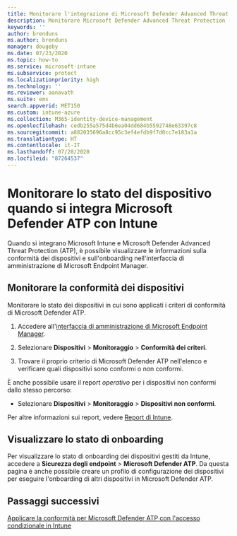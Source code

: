 ```yaml
---
title: Monitorare l'integrazione di Microsoft Defender Advanced Threat Protection (ATP) in Microsoft Intune - Azure | Microsoft Docs
description: Monitorare Microsoft Defender Advanced Threat Protection (Microsoft Defender ATP) con Intune, incluso lo stato di conformità del dispositivo e di onboarding.
keywords: ''
author: brenduns
ms.author: brenduns
manager: dougeby
ms.date: 07/23/2020
ms.topic: how-to
ms.service: microsoft-intune
ms.subservice: protect
ms.localizationpriority: high
ms.technology: ''
ms.reviewer: aanavath
ms.suite: ems
search.appverid: MET150
ms.custom: intune-azure
ms.collection: M365-identity-device-management
ms.openlocfilehash: cedb255a575d4b6ea04dd684b5592748e63397c8
ms.sourcegitcommit: a882035696a8cc95c3ef4efdb9f7d0cc7e183a1a
ms.translationtype: HT
ms.contentlocale: it-IT
ms.lasthandoff: 07/28/2020
ms.locfileid: "87264537"
---
```

# <a name="monitor-device-status-when-you-integrate-microsoft-defender-atp-with-intune"></a>Monitorare lo stato del dispositivo quando si integra Microsoft Defender ATP con Intune

Quando si integrano Microsoft Intune e Microsoft Defender Advanced Threat Protection (ATP), è possibile visualizzare le informazioni sulla conformità dei dispositivi e sull'onboarding nell'interfaccia di amministrazione di Microsoft Endpoint Manager.

## <a name="monitor-device-compliance"></a>Monitorare la conformità dei dispositivi

Monitorare lo stato dei dispositivi in cui sono applicati i criteri di conformità di Microsoft Defender ATP.

1. Accedere all'[interfaccia di amministrazione di Microsoft Endpoint Manager](https://go.microsoft.com/fwlink/?linkid=2109431).

2. Selezionare **Dispositivi** > **Monitoraggio** > **Conformità dei criteri**.

3. Trovare il proprio criterio di Microsoft Defender ATP nell'elenco e verificare quali dispositivi sono conformi o non conformi.

È anche possibile usare il report *operativo* per i dispositivi non conformi dallo stesso percorso:

- Selezionare **Dispositivi** > **Monitoraggio** > **Dispositivi non conformi**.

Per altre informazioni sui report, vedere [Report di Intune](../fundamentals/reports.md).

## <a name="view-onboarding-status"></a>Visualizzare lo stato di onboarding

Per visualizzare lo stato di onboarding dei dispositivi gestiti da Intune, accedere a **Sicurezza degli endpoint** > **Microsoft Defender ATP**. Da questa pagina è anche possibile creare un profilo di configurazione dei dispositivi per eseguire l'onboarding di altri dispositivi in Microsoft Defender ATP.

## <a name="next-steps"></a>Passaggi successivi

[Applicare la conformità per Microsoft Defender ATP con l'accesso condizionale in Intune](../protect/advanced-threat-protection.md)
